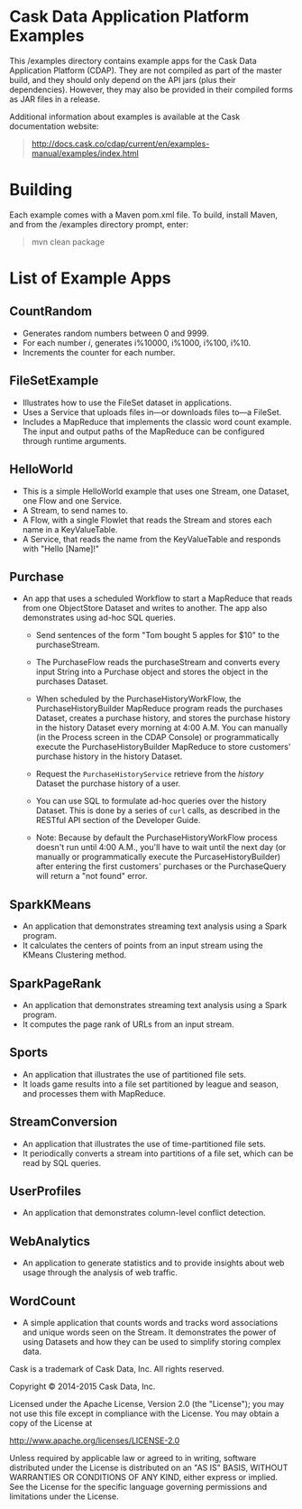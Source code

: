 # Cask Data Application Platform Examples

This /examples directory contains example apps for the Cask Data Application Platform (CDAP). 
They are not compiled as part of the master build, and they should only depend 
on the API jars (plus their dependencies). However, they may also be provided 
in their compiled forms as JAR files in a release.

Additional information about examples is available at the Cask documentation website:

>   http://docs.cask.co/cdap/current/en/examples-manual/examples/index.html


# Building

Each example comes with a Maven pom.xml file. To build, install Maven, and from the
/examples directory prompt, enter:

>   mvn clean package


# List of Example Apps

## CountRandom

- Generates random numbers between 0 and 9999.
- For each number *i*, generates i%10000, i%1000, i%100, i%10.
- Increments the counter for each number.

## FileSetExample

- Illustrates how to use the FileSet dataset in applications.
- Uses a Service that uploads files in—or downloads files to—a FileSet.
- Includes a MapReduce that implements the classic word count example. The input and output paths
  of the MapReduce can be configured through runtime arguments.

## HelloWorld

- This is a simple HelloWorld example that uses one Stream, one Dataset, one Flow and one
  Service.
- A Stream, to send names to.
- A Flow, with a single Flowlet that reads the Stream and stores each name in a KeyValueTable.
- A Service, that reads the name from the KeyValueTable and responds with "Hello [Name]!"

## Purchase

- An app that uses a scheduled Workflow to start a MapReduce that reads from one ObjectStore Dataset
  and writes to another. The app also demonstrates using ad-hoc SQL queries.

  - Send sentences of the form "Tom bought 5 apples for $10" to the purchaseStream.
  - The PurchaseFlow reads the purchaseStream and converts every input String into a
    Purchase object and stores the object in the purchases Dataset.
  - When scheduled by the PurchaseHistoryWorkFlow, the PurchaseHistoryBuilder MapReduce
    program reads the purchases Dataset, creates a purchase history, and stores the purchase
    history in the history Dataset every morning at 4:00 A.M. You can manually (in the
    Process screen in the CDAP Console) or programmatically execute the 
    PurchaseHistoryBuilder MapReduce to store customers' purchase history in the
    history Dataset.
  - Request the ``PurchaseHistoryService`` retrieve from the *history* Dataset the purchase history of a user.
  - You can use SQL to formulate ad-hoc queries over the history Dataset. This is done by
    a series of ``curl`` calls, as described in the RESTful API section of the Developer Guide.

  - Note: Because by default the PurchaseHistoryWorkFlow process doesn't run until 4:00 A.M.,
    you'll have to wait until the next day (or manually or programmatically execute the
    PurcaseHistoryBuilder) after entering the first customers' purchases or the PurchaseQuery
    will return a "not found" error.

## SparkKMeans

- An application that demonstrates streaming text analysis using a Spark program.
- It calculates the centers of points from an input stream using the KMeans Clustering method.

## SparkPageRank

- An application that demonstrates streaming text analysis using a Spark program.
- It computes the page rank of URLs from an input stream.

## Sports

- An application that illustrates the use of partitioned file sets.
- It loads game results into a file set partitioned by league and season, and processes them with MapReduce.

## StreamConversion

- An application that illustrates the use of time-partitioned file sets.
- It periodically converts a stream into partitions of a file set, which can be read by SQL queries.

## UserProfiles

- An application that demonstrates column-level conflict detection.

## WebAnalytics

- An application to generate statistics and to provide insights about web usage through 
  the analysis of web traffic.

## WordCount

- A simple application that counts words and tracks word associations and unique words
  seen on the Stream. It demonstrates the power of using Datasets and how they can be used
  to simplify storing complex data.

Cask is a trademark of Cask Data, Inc. All rights reserved.

Copyright © 2014-2015 Cask Data, Inc.

Licensed under the Apache License, Version 2.0 (the "License"); you may not use this file
except in compliance with the License. You may obtain a copy of the License at

  http://www.apache.org/licenses/LICENSE-2.0

Unless required by applicable law or agreed to in writing, software distributed under the
License is distributed on an "AS IS" BASIS, WITHOUT WARRANTIES OR CONDITIONS OF ANY KIND, 
either express or implied. See the License for the specific language governing permissions
and limitations under the License.
